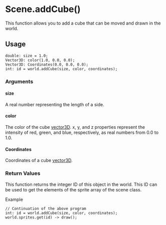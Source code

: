 # Scene.addCube()

This function allows you to add a cube that can be moved and drawn in the world.

## Usage

```
double: size = 1.0;
Vector3D: color(1.0, 0.0, 0.0);
Vector3D: Coordinates(0.0, 0.0, 0.0);
int: id = world.addCube(size, color, coordinates);
```

### Arguments

#### size

A real number representing the length of a side.

#### color

The color of the cube [vector3D](/lib/math/vec3). x, y, and z properties represent the intensity of red, green, and blue, respectively, as real numbers from 0.0 to 1.0.

#### Coordinates

Coordinates of a cube [vector3D](/lib/math/vec3).

### Return Values

This function returns the integer ID of this object in the world. This ID can be used to get the elements of the sprite array of the scene class.

Example

```
// Continuation of the above program
int: id = world.addCube(size, color, coordinates);
world.sprites.get(id) -> draw();
```
